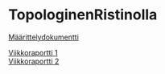 # TopologinenRistinolla

[Määrittelydokumentti](https://github.com/marinellalaaksonen/TopologinenRistinolla/blob/master/Dokumentaatio/Maarittelydokumentti.md)

[Viikkoraportti 1](https://github.com/marinellalaaksonen/TopologinenRistinolla/blob/master/Dokumentaatio/Viikkoraportti1.md)  
[Viikkoraportti 2](https://github.com/marinellalaaksonen/TopologinenRistinolla/blob/master/Dokumentaatio/Viikkoraportti2.md)
